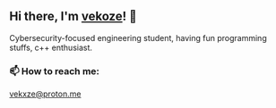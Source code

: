 ## Hi there, I'm [vekoze](https://vekoze.xyz)! 👋

Cybersecurity-focused engineering student, having fun programming stuffs, c++ enthusiast.

### 📫 How to reach me:

vekxze@proton.me

<!--
**Vekoze/vekoze** is a ✨ _special_ ✨ repository because its `README.md` (this file) appears on your GitHub profile.

Here are some ideas to get you started:

- 🔭 I’m currently working on ...
- 🌱 I’m currently learning ...
- 👯 I’m looking to collaborate on ...
- 🤔 I’m looking for help with ...
- 💬 Ask me about ...
- 📫 How to reach me: ...
- 😄 Pronouns: ...
- ⚡ Fun fact: ...
-->
